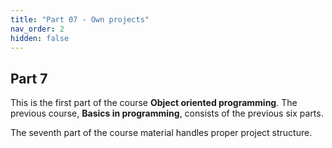 ```yaml
---
title: "Part 07 - Own projects"
nav_order: 2
hidden: false
---
```


## Part 7

This is the first part of the course **Object oriented programming**. The previous course, **Basics in programming**, consists of the previous six parts.

The seventh part of the course material handles proper project structure.
